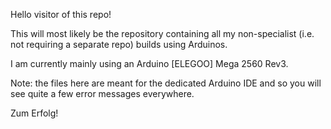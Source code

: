 Hello visitor of this repo!

This will most likely be the repository containing all my non-specialist (i.e. not requiring a separate repo) builds using Arduinos.

I am currently mainly using an Arduino [ELEGOO] Mega 2560 Rev3.

Note: the files here are meant for the dedicated Arduino IDE and so you will see quite a few error messages everywhere. 

Zum Erfolg!